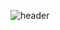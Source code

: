 ![header](https://capsule-render.vercel.app/api?type=waving&color=gradient&height=200&section=header&text=ChemoDEV.ai&fontSize=40&fontAlignY=35&desc=AI-powered%20Chemical%20Developer%20%7C%20Drug%20Discovery%20&amp;%20Deep%20Learning&descAlignY=60&descAlign=50)




<!--
**dukduk12/dukduk12** is a ✨ _special_ ✨ repository because its `README.md` (this file) appears on your GitHub profile.

Here are some ideas to get you started:

- 🔭 I’m currently working on ...
- 🌱 I’m currently learning ...
- 👯 I’m looking to collaborate on ...
- 🤔 I’m looking for help with ...
- 💬 Ask me about ...
- 📫 How to reach me: ...
- 😄 Pronouns: ...
- ⚡ Fun fact: ...
-->
